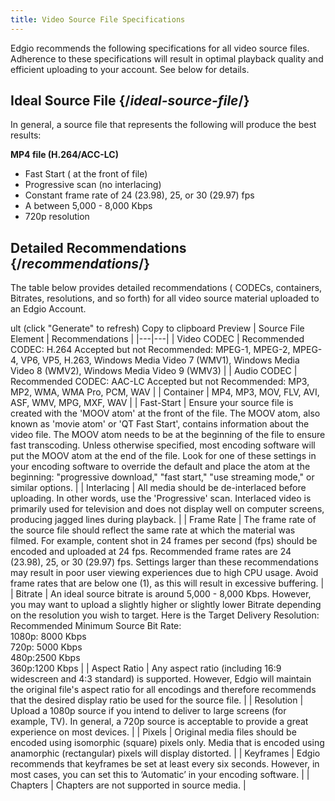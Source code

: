 ```yaml
---
title: Video Source File Specifications
---
```

Edgio recommends the following specifications for all video source files. Adherence to these specifications will result in optimal playback quality and efficient uploading to your account. See below for details.

## Ideal Source File  {/*ideal-source-file*/}

In general, a source file that represents the following will produce the best results:

**MP4 file (H.264/ACC-LC)**
-   Fast Start ( at the front of file)
-   Progressive scan (no interlacing)
-   Constant frame rate of 24 (23.98), 25, or 30 (29.97) fps
-   A between 5,000 - 8,000 Kbps
-   720p resolution

## Detailed Recommendations  {/*recommendations*/}
The table below provides detailed recommendations ( CODECs, containers, Bitrates, resolutions, and so forth) for all video source material uploaded to an Edgio Account.

ult (click "Generate" to refresh) Copy to clipboard  Preview
| Source File Element | Recommendations   |
|---|---|
| Video CODEC | Recommended CODEC: H.264 Accepted but not Recommended: MPEG-1, MPEG-2, MPEG-4, VP6, VP5, H.263, Windows Media Video 7 (WMV1), Windows Media Video 8 (WMV2), Windows Media Video 9 (WMV3)   |
| Audio CODEC | Recommended CODEC: AAC-LC Accepted but not Recommended: MP3, MP2, WMA, WMA Pro, PCM, WAV   |
| Container | MP4, MP3, MOV, FLV, AVI, ASF, WMV, MPG, MXF, WAV   |
| Fast-Start | Ensure your source file is created with the 'MOOV atom' at the front of the file. The MOOV atom, also known as 'movie atom' or 'QT Fast Start', contains information about the video file. The MOOV atom needs to be at the beginning of the file to ensure fast transcoding. Unless otherwise specified, most encoding software will put the MOOV atom at the end of the file. Look for one of these settings in your encoding software to override the default and place the atom at the beginning: "progressive download," "fast start," "use streaming mode," or similar options.   |
| Interlacing | All media should be de-interlaced before uploading. In other words, use the 'Progressive' scan. Interlaced video is primarily used for television and does not display well on computer screens, producing jagged lines during playback.   |
| Frame Rate | The frame rate of the source file should reflect the same rate at which the material was filmed. For example, content shot in 24 frames per second (fps) should be encoded and uploaded at 24 fps. Recommended frame rates are 24 (23.98), 25, or 30 (29.97) fps. Settings larger than these recommendations may result in poor user viewing experiences due to high CPU usage. Avoid frame rates that are below one (1), as this will result in excessive buffering.   |
| Bitrate | An ideal source bitrate is around 5,000 - 8,000 Kbps. However, you may want to upload a slightly higher or slightly lower Bitrate depending on the resolution you wish to target. Here is the Target Delivery Resolution: Recommended Minimum Source Bit Rate:<br />1080p: 8000 Kbps<br /> 720p: 5000 Kbps <br />480p:2500 Kbps <br />360p:1200 Kbps |
| Aspect Ratio | Any aspect ratio (including 16:9 widescreen and 4:3 standard) is supported. However, Edgio will maintain the original file's aspect ratio for all encodings and therefore recommends that the desired display ratio be used for the source file.   |
| Resolution | Upload a 1080p source if you intend to deliver to large screens (for example, TV). In general, a 720p source is acceptable to provide a great experience on most devices.   |
| Pixels | Original media files should be encoded using isomorphic (square) pixels only. Media that is encoded using anamorphic (rectangular) pixels will display distorted.   |
| Keyframes | Edgio recommends that keyframes be set at least every six seconds. However, in most cases, you can set this to ‘Automatic’ in your encoding software.   |
| Chapters | Chapters are not supported in source media.   |
